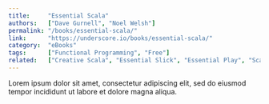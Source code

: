 ```yaml
---
title:     "Essential Scala"
authors:   ["Dave Gurnell", "Noel Welsh"]
permalink: "/books/essential-scala/"
link:      "https://underscore.io/books/essential-scala/"
category:  "eBooks"
tags:      ["Functional Programming", "Free"]
related:   ["Creative Scala", "Essential Slick", "Essential Play", "Scala with Cats", "The Type Astronaut's Guide to Shapeless"]
---
```


Lorem ipsum dolor sit amet, consectetur adipiscing elit, sed do eiusmod tempor incididunt ut labore et dolore magna aliqua.

